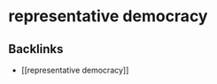 # representative democracy



<a id="orgc3fa9c8"></a>

## Backlinks

-   [[representative democracy]]
